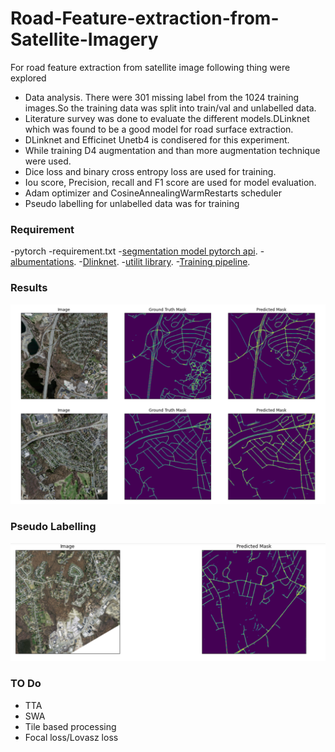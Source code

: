 # Road-Feature-extraction-from-Satellite-Imagery

For road feature extraction from satellite image following thing were explored
  - Data analysis. There were 301 missing label from the 1024 training images.So the training data was split into train/val and unlabelled data. 
  - Literature survey was done to evaluate the different models.DLinknet which was found to be a good model for road surface extraction. 
  - DLinknet and Efficinet Unetb4 is condisered for this experiment. 
  - While training D4 augmentation and than more augmentation technique were used. 
  - Dice loss and binary cross entropy loss are used for training. 
  - Iou score, Precision, recall and F1 score are used for model evaluation. 
  - Adam optimizer and CosineAnnealingWarmRestarts scheduler 
  - Pseudo labelling for unlabelled data was for training


### Requirement
-pytorch
-requirement.txt
-[segmentation model pytorch api](https://github.com/qubvel/segmentation_models.pytorch).
-[albumentations](https://github.com/albumentations-team/albumentations).
-[Dlinknet](https://github.com/zlkanata/DeepGlobe-Road-Extraction-Challenge).
-[utilit library](https://github.com/BloodAxe/pytorch-toolbelt).
-[Training pipeline](https://github.com/catalyst-team/catalyst).


### Results
![Alt text](Output.PNG?raw=true "Inference")

### Pseudo Labelling
![Alt text](PseudoLabelled.PNG?raw=true "Inference")

### TO Do
- TTA 
- SWA
- Tile based processing
- Focal loss/Lovasz loss
